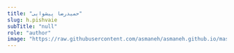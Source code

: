 ```yaml
--- 
title: "حمیدرضا پیشوایی" 
slug: h.pishvaie 
subTitle: "null" 
role: "author" 
image: "https://raw.githubusercontent.com/asmaneh/asmaneh.github.io/master/assets/img/authors/h.pishvaie.jpg" 
--- 
```

